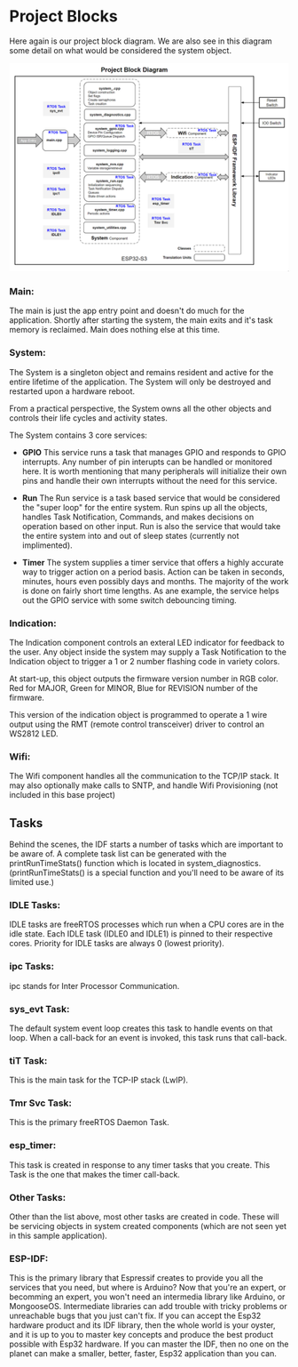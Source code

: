 # Project Blocks
Here again is our project block diagram.  We are also see in this diagram some detail on what would be considered the system object.

![system_block](./images/project_block.png)

### Main:
The main is just the app entry point and doesn't do much for the application.  Shortly after starting the system, the main exits and it's task memory is reclaimed.  Main does nothing else at this time.

### System:
The System is a singleton object and remains resident and active for the entire lifetime of the application.  The System will only be destroyed and restarted upon a hardware reboot.

From a practical perspective, the System owns all the other objects and controls their life cycles and activity states.

The System contains 3 core services:
* **GPIO**
This service runs a task that manages GPIO and responds to GPIO interrupts.  Any number of pin interupts can be handled or monitored here.  It is worth mentioning that many peripherals will initialize their own pins and handle their own interrupts without the need for this service.

* **Run**
The Run service is a task based service that would be considered the "super loop" for the entire system.  Run spins up all the objects, handles Task Notification, Commands, and makes decisions on operation based on other input.  Run is also the service that would take the entire system into and out of sleep states (currently not implimented).

* **Timer**
The system supplies a timer service that offers a highly accurate way to trigger action on a period basis.  Action can be taken in seconds, minutes, hours even possibly days and months.  The majority of the work is done on fairly short time lengths.   As ane example, the service helps out the GPIO service with some switch debouncing timing.

### Indication:
The Indication component controls an exteral LED indicator for feedback to the user.  Any object inside the system may supply a Task Notification to the Indication object to trigger a 1 or 2 number flashing code in variety colors.

At start-up, this object outputs the firmware version number in RGB color.  Red for MAJOR, Green for MINOR, Blue for REVISION number of the firmware.

This version of the indication object is programmed to operate a 1 wire output using the RMT (remote control transceiver) driver to control an WS2812 LED.

### Wifi:
The Wifi component handles all the communication to the TCP/IP stack.  It may also optionally make calls to SNTP, and handle Wifi Provisioning (not included in this base project)

## Tasks
Behind the scenes, the IDF starts a number of tasks which are important to be aware of.   A complete task list can be generated with the printRunTimeStats() function which is located in system_diagnostics.   (printRunTimeStats() is a special function and you'll need to be aware of its limited use.)

### IDLE Tasks:
IDLE tasks are freeRTOS processes which run when a CPU cores are in the idle state.   Each IDLE task (IDLE0 and IDLE1) is pinned to their respective cores.  Priority for IDLE tasks are always 0 (lowest priority).

### ipc Tasks:
ipc stands for Inter Processor Communication.

### sys_evt Task:
The default system event loop creates this task to handle events on that loop.  When a call-back for an event is invoked, this task runs that call-back.

### tiT Task:
This is the main task for the TCP-IP stack (LwIP).

### Tmr Svc Task:
This is the primary freeRTOS Daemon Task.

### esp_timer:
This task is created in response to any timer tasks that you create.  This Task is the one that makes the timer call-back.

### Other Tasks:
Other than the list above, most other tasks are created in code.  These will be servicing objects in system created components (which are not seen yet in this sample application).

### ESP-IDF:
This is the primary library that Espressif creates to provide you all the services that you need, but where is Arduino?   Now that you're an expert, or becomming an expert, you won't need an intermedia library like Arduino, or MongooseOS.  Intermediate libraries can add trouble with tricky problems or unreachable bugs that you just can't fix.  If you can accept the Esp32 hardware product and its IDF library, then the whole world is your oyster, and it is up to you to master key concepts and produce the best product possible with Esp32 hardware.  If you can master the IDF, then no one on the planet can make a smaller, better, faster, Esp32 application than you can.